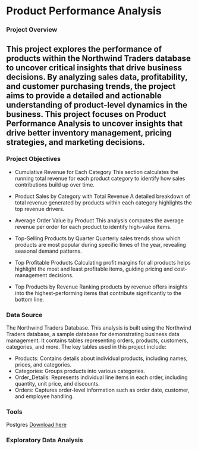 # Product Performance Analysis
### Project Overview
This project explores the performance of products within the Northwind Traders database to uncover critical insights that drive business decisions. By analyzing sales data, profitability, and customer purchasing trends, the project aims to provide a detailed and actionable understanding of product-level dynamics in the business. This project focuses on Product Performance Analysis to uncover insights that drive better inventory management, pricing strategies, and marketing decisions.
---
### Project Objectives
- Cumulative Revenue for Each Category
This section calculates the running total revenue for each product category to identify how sales contributions build up over time.

- Product Sales by Category with Total Revenue
A detailed breakdown of total revenue generated by products within each category highlights the top revenue drivers.

- Average Order Value by Product
This analysis computes the average revenue per order for each product to identify high-value items.

- Top-Selling Products by Quarter
Quarterly sales trends show which products are most popular during specific times of the year, revealing seasonal demand patterns.

- Top Profitable Products
Calculating profit margins for all products helps highlight the most and least profitable items, guiding pricing and cost-management decisions.

- Top Products by Revenue
Ranking products by revenue offers insights into the highest-performing items that contribute significantly to the bottom line.

### Data Source
The Northwind Traders Database. This analysis is built using the Northwind Traders database, a sample database for demonstrating business data management. It contains tables representing orders, products, customers, categories, and more. The key tables used in this project include:
- Products: Contains details about individual products, including names, prices, and categories.
- Categories: Groups products into various categories.
- Order_Details: Represents individual line items in each order, including quantity, unit price, and discounts.
- Orders: Captures order-level information such as order date, customer, and employee handling.

### Tools
Postgres [Download here](https://www.postgresql.org/)

### Exploratory Data Analysis
